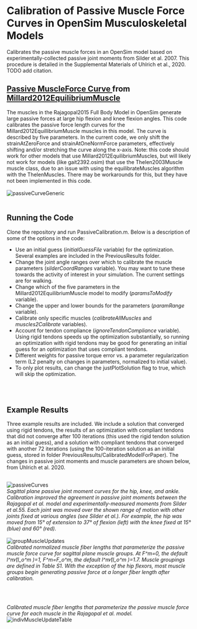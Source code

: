 # Calibration of Passive Muscle Force Curves in OpenSim Musculoskeletal Models
Calibrates the passive muscle forces in an OpenSim model based on experimentally-collected passive joint moments from Silder et al. 2007. This procedure is detailed in the Supplemental Materials of Uhlrich et al., 2020. TODO add citation.

## <a href="https://simtk.org/api_docs/opensim/api_docs/classOpenSim_1_1FiberForceLengthCurve.html">Passive MuscleForce Curve </a> from <a href="https://simtk.org/api_docs/opensim/api_docs/classOpenSim_1_1Millard2012EquilibriumMuscle.html">Millard2012EquilibriumMuscle </a>

The muscles in the Rajagopal2015 Full Body Model in OpenSim generate large passive forces at large hip flexion and knee flexion angles. This code calibrates the passive force length curves for the Millard2012EquillibriumMuscle muscles in this model. The curve is described by five parameters. In the current code, we only shift the strainAtZeroForce and strainAtOneNormForce parameters, effectively shifting and/or stretching the curve along the x-axis. Note: this code should work for other models that use Millard2012EquilibriumMuscles, but will likely not work for models (like gait2392.osim) that use the Thelen2003Muscle muscle class, due to an issue with using the equilibrateMuscles algorithm with the ThelenMuscles. There may be workarounds for this, but they have not been implemented in this code. 
<br>
<br>
![passiveCurveGeneric](https://github.com/stanfordnmbl/PassiveMuscleForceCalibration/blob/main/helperFunctions/fig_FiberForceLengthCurve.png?raw=true)
<br>
<br>
## Running the Code
Clone the repository and run PassiveCalibration.m. Below is a description of some of the options in the code:

* Use an initial guess (_initialGuessFile_ variable) for the optimization. Several examples are included in the PreviousResults folder.
* Change the joint angle ranges over which to calibrate the muscle parameters (_silderCoordRanges_ variable). You may want to tune these towards the activity of interest in your simulation. The current settings are for walking.
* Change which of the five parameters in the Millard2012EquilibriumMuscle model to modify (_paramsToModify_ variable).
* Change the upper and lower bounds for the parameters (_paramRange_ variable).
* Calibrate only specific muscles (_calibrateAllMuscles_ and _muscles2Calibrate_ variables).
* Account for tendon compliance (_ignoreTendonCompliance_ variable). Using rigid tendons speeds up the optimization substantially, so running an optimization with rigid tendons may be good for generating an initial guess for an optimization that uses compliant tendons.
* Different weights for passive torque error vs. a parameter regularization term (L2 penalty on changes in parameters, normalized to initial value).
* To only plot results, can change the justPlotSolution flag to true, which will skip the optimization.
<br>
<br>

## Example Results
Three example results are included. We include a solution that converged using rigid tendons, the results of an optimization with compliant tendons that did not converge after 100 iterations (this used the rigid tendon solution as an initial guess), and a solution with compliant tendons that converged with another 72 iterations (using the 100-iteration solution as an initial guess, stored in folder PreviousResults/CalibratedModelForPaper). The changes in passive joint moments and muscle parameters are shown below, from Uhlrich et al. 2020.
<br>
<br>

![passiveCurves](https://github.com/stanfordnmbl/PassiveMuscleForceCalibration/blob/main/helperFunctions/fig_UpdatedPassiveCurves.png?raw=true)
<br>
_Sagittal plane passive joint moment curves for the hip, knee, and ankle. Calibration improved the agreement in passive joint moments between the Rajagopal et al. model and experimentally-measured moments from Silder et al.55. Each joint was moved over the shown range of motion with other joints fixed at various angles (see Silder et al.). For example, the hip was moved from 15° of extension to 37° of flexion (left) with the knee fixed at 15° (blue) and 60° (red)._ 
<br>
<br>
![groupMuscleUpdates](https://github.com/stanfordnmbl/PassiveMuscleForceCalibration/blob/main/helperFunctions/fig_updatedMuscleGroupParameters.jpg)
<br>
_Calibrated normalized muscle fiber lengths that parameterize the passive muscle force curve for sagittal plane muscle groups. At F^m=0, the default l^m⁄(l_o^m )=1, F^m=F_o^m, the default l^m⁄(l_o^m )=1.7. Muscle groupings are defined in Table S1. With the exception of the hip flexors, most muscle groups begin generating passive force at a longer fiber length after calibration._

<br>
<br>

_Calibrated muscle fiber lengths that parameterize the passive muscle force curve for each muscle in the Rajagopal et al. model._
<br>
![indivMuscleUpdateTable](https://github.com/stanfordnmbl/PassiveMuscleForceCalibration/blob/main/helperFunctions/fig_MuscleParameterTable.JPG?raw=true)


